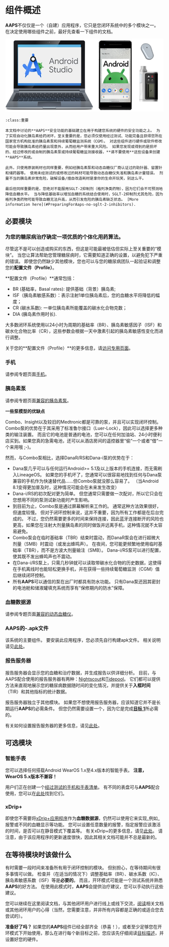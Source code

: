 # 组件概述

**AAPS**不仅仅是一个（自建）应用程序，它只是您闭环系统中的多个模块之一。 在决定使用哪些组件之前，最好先查看一下组件的文档。

![组件概览](../images/modules.png)

```{admonition} IMPORTANT SAFETY NOTICE
:class:重要

本文档中讨论的**AAPS**安全功能的基础建立在用于构建您系统的硬件的安全功能之上。 为了实现自动化胰岛素给药闭环，至关重要的是，您必须仅使用经过测试、功能完备且获得您所在国家官方机构批准的胰岛素泵和持续葡萄糖监测系统（CGM）。 对这些组件进行硬件或软件修改可能会导致胰岛素给药量出现意外，从而给用户带来重大风险。 如果您发现或得到的是损坏的、经过修改的或自制的胰岛素泵或持续葡萄糖监测接收器，**请不要使用**这些设备来创建**AAPS**系统。

此外，只使用原装耗材也同样重要，例如经胰岛素泵和动态血糖仪厂商认证过的助针器、留置针和储药器等。 使用未经测试的或修改过的耗材可能导致动态血糖仪失准和胰岛素计量错误。 剂量不当的胰岛素非常危险，破解设备/擅自改造耗材是拿你的生命开玩笑，别这么干。

最后但同样重要的是，您绝对不能服用SGLT-2抑制剂（格列净类药物），因为它们会不可预测地降低血糖水平。 当与降低基础率以增加血糖的系统结合使用时，SGLT-2抑制剂尤其危险，因为格列净类药物可能导致血糖无法升高，从而引发危险的胰岛素缺乏状态。 [More information here](#PreparingForAaps-no-sglt-2-inhibitors).
```

## 必要模块

### 为您的糖尿病治疗确定一项优质的个体化用药算法。

尽管这不是可以创造或购买的东西，但这是可能最被低估但实际上至关重要的“模块”。 当您让算法帮助您管理糖尿病时，它需要知道正确的设置，以避免犯下严重的错误。 即使您仍然缺少其他模块，您也可以与您的糖尿病团队一起验证和调整您的**配置文件（Profile）**。

**配置文件（Profile）**通常包括：

- BR (基础率，Basal rates): 提供基础（背景）胰岛素;
- ISF（胰岛素敏感系数）：表示注射1单位胰岛素后，您的血糖水平将降低的幅度；
- CR (碳水系数): 一单位胰岛素所能覆盖的碳水化合物克数；
- DIA (胰岛素作用时长).

大多数闭环系统使用以24小时为周期的基础率（BR）、胰岛素敏感因子（ISF）和碳水化合物比率（CR），这些参数会根据一天中激素引起的胰岛素敏感性变化而进行调整。

关于您的**配置文件（Profile）**的更多信息，请[访问专用页面](../SettingUpAaps/YourAapsProfile.md)。

### 手机

请参阅专题页面[手机](../Getting-Started/Phones.md)。

### 胰岛素泵

请参阅专题页面[兼容的胰岛素泵](../Getting-Started/CompatiblePumps.md)。

**一些泵模型的优缺点**

Combo、Insight以及较旧的Medtronic都是可靠的泵，并且可以实现闭环控制。 Combo泵的优势在于其采用了标准鲁尔接口（Luer-Lock），因此可以选择更多种类的输注装置。 而且它的电池是普通的电池，您可以在任何加油站、24小时便利店买到。如果您真的急需电池，还可以从酒店房间的遥控器里“偷”一个或者“借”一个来用哦 ;-)。

然而，与Combo泵相比，选择DanaR/RS和Dana-i泵的优势在于：

- Dana泵几乎可以与任何运行Android>= 5.1及以上版本的手机连接，而无需刷入LineageOS。 如果您的手机坏了，您通常可以很容易地找到任何与Dana泵兼容的手机作为快速替代品……但Combo泵就没那么容易了。 （当Android 8.1变得更加普及时，这种情况可能会在未来发生改变）
- Dana-i/RS的初次配对更为简单。 但您通常只需要做一次配对，所以它只会在您想用不同的泵测试新功能时产生影响。
- 到目前为止，Combo泵是通过屏幕解析来工作的。 通常这种方法效果很好，但速度较慢。 但对于闭环控制来说，这并不重要，因为所有工作都是在后台完成的。 不过，您仍然需要更多的时间来保持连接，因此蓝牙连接断开的风险也更高，如果您在注射大剂量胰岛素的同时做饭并远离手机，这种情况就不太容易避免。
- Combo泵会在临时基础率（TBR）结束时震动，而DanaR泵会在进行超微大剂量（SMB）时震动（或发出蜂鸣声）。 在夜间，您可能更频繁地使用临时基础率（TBR），而不是方波大剂量输注（SMB）。  Dana-i/RS泵可以进行配置，使其既不发出蜂鸣声也不震动。
- 在Dana-i/RS泵上，只需几秒钟就可以读取带碳水化合物的历史数据，这使得在手机离线时也能轻松更换手机，并在获得一些持续葡萄糖监测（CGM）值后继续闭环控制。
- 所有**AAPS**可以通信的泵在出厂时都具有防水功能。 只有Dana泵还因其密封的电池舱和储液罐填充系统而享有“保修期内的防水”保障。

### 血糖数据源

请参阅专题页面[兼容的动态血糖仪](../Getting-Started/CompatiblesCgms.md)。

### **AAPS**的-.apk文件

该系统的主要组件。 要安装此应用程序，您必须先自行构建apk文件。 相关说明请见[此处](../SettingUpAaps/BuildingAaps.md)。

### 报告服务器

报告服务器会显示您的血糖和治疗数据，并生成报告以供详细分析。 目前，与AAPS配合使用的报告服务器有两种：[Nightscout](#SettingUpTheReportingServer-nightscout)和[Tidepool](#SettingUpTheReportingServer-tidepool)。 它们都可以提供方法来直观地展示您的糖尿病数据随时间的变化情况，并提供关于**入框时间**（TIR）和其他指标的统计数据。

报告服务器独立于其他模块。 如果您不想使用报告服务器，应该知道它并不是长期运行**AAPS**的必需条件。 但您仍然需要设置一个，因为它是完成[**目标 1**](#objectives-objective1)所必需的。

有关如何设置报告服务器的更多信息，请见[此处](../SettingUpAaps/SettingUpTheReportingServer.md)。

## 可选模块

### 智能手表

您可以选择任何搭载Android WearOS 1.x至4.x版本的智能手表。 **注意，WearOS 5.x版本不兼容！**

用户们正在创建一个[经过测试的手机和手表清单](#Phones-list-of-tested-phones)。 有不同的表盘可与**AAPS**配合使用，您可以在[此处](../WearOS/WearOsSmartwatch.md)找到它们。

### xDrip+

即使您不需要将[xDrip+应用程序](https://xdrip.readthedocs.io/en/latest/)作为**血糖数据源**，仍然可以使用它来实现_例如_报警或不同的血糖显示等功能。 您可以设置任意数量的报警，指定报警应该激活的时间，是否可以在静音模式下覆盖等。 有关xDrip+的更多信息，请见[此处](../CompatibleCgms/xDrip.md)。 请注意，由于该应用程序的更新速度很快，因此其相关文档可能并不总是最新的。

## 在等待模块时该做什么

有时需要一段时间来准备所有用于闭环控制的模块。 但别担心，在等待期间有很多事情可以做。 检查并（在适当的情况下）调整基础率（BR）、碳水系数（IC）、胰岛素敏感系数（ISF）等是**必要的**。 而且，开环模式可能是一个测试系统并熟悉**AAPS**的好方法。 在使用此模式时，**AAPS**会提供治疗建议，您可以手动执行这些建议。

您可以继续在这里阅读文档，与其他闭环用户进行线上或线下交流，[阅读](../UsefulLinks/BackgroundReading.md)相关文档或其他闭环用户的心得（当然，您需要注意，并非所有内容都是正确的或适合您去尝试的）。

**准备好了吗？** 如果您的**AAPS**组件已经全部齐全（恭喜！），或者至少足够您在开环模式下开始使用，那么在进行每个新目标之前，您应该先仔细阅读[目标描述](../SettingUpAaps/CompletingTheObjectives.md)，并设置好您的硬件。
